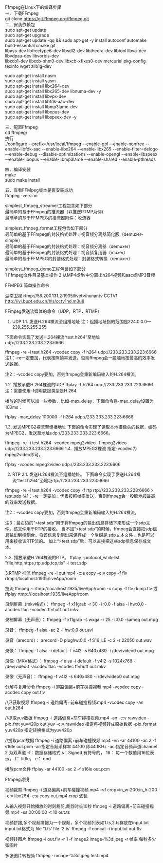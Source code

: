 Ffmpeg在Linux下的编译步骤 \
   一、下载FFmpeg \
       git clone https://git.ffmpeg.org/ffmpeg.git \
   二、安装依赖包 \
       sudo apt-get update \
       sudo apt-get upgrade \
       sudo apt-get update -qq && sudo apt-get -y install autoconf automake build-essential cmake git \
       libass-dev libfreetype6-dev libsdl2-dev libtheora-dev libtool libva-dev libvdpau-dev libvorbis-dev \
       libxcb1-dev libxcb-shm0-dev libxcb-xfixes0-dev mercurial pkg-config texinfo wget zlib1g-dev
       
   sudo apt-get install nasm \
   sudo apt-get install yasm \
   sudo apt-get install libx264-dev \
   sudo apt-get install libx265-dev libnuma-dev -y \
   sudo apt-get install libvpx-dev \
   sudo apt-get install libfdk-aac-dev\
   sudo apt-get install libmp3lame-dev \
   sudo apt-get install libopus-dev \
   sudo apt-get install libspeex-dev -y

 三、配置Ffmpeg \
 cd ffmpeg/ \
 执行\
 ./configure --prefix=/usr/local/ffmpeg --enable-gpl --enable-nonfree --enable-libfdk-aac --enable-libx264 --enable-libx265 --enable-filter=delogo --enable-debug --disable-optimizations --enable-opengl --enable-libspeex --enable-libopus --enable-libmp3lame --enable-shared --enable-pthreads

 四、编译安装 \
 make \
 sudo make install

 五、查看FFMpeg版本是否安装成功 \
 ffmpeg -version



simplest_ffmpeg_streamer工程包含如下部分 \
 最简单的基于FFmpeg的推流器（以推送RTMP为例) \
 最简单的基于FFMPEG的推流器附件：收流器

 simplest_ffmpeg_format工程包含如下部分 \
 最简单的基于FFmpeg的封装格式处理：视音频分离器简化版（demuxer-simple）\
 最简单的基于FFmpeg的封装格式处理：视音频分离器（demuxer）\
 最简单的基于FFmpeg的封装格式处理：视音频复用器（muxer）\
 最简单的基于FFMPEG的封装格式处理：封装格式转换（remuxer）

 simplest_ffmpeg_demo工程包含如下部分 \
 1 Ffmpeg文件目录基本操作
 2 从MP4或flv中分离出h264视频和aac或MP3音频



FFMPEG 简单操作命令

湖南卫视   rtmp://58.200.131.2:1935/livetv/hunantv
CCTV1   http://ivi.bupt.edu.cn/hls/cctv1hd.m3u8


FFmpeg发送流媒体的命令（UDP，RTP，RTMP）
1. UDP
1.1. 发送H.264裸流至组播地址
注：组播地址指的范围是224.0.0.0—239.255.255.255

下面命令实现了发送H.264裸流“test.h264”至地址udp://233.233.233.223:6666

ffmpeg -re -i test.h264 -vcodec copy -f h264 udp://233.233.233.223:6666
注1：-re一定要加，代表按照帧率发送，否则ffmpeg会一股脑地按最高的效率发送数据。

注2：-vcodec copy要加，否则ffmpeg会重新编码输入的H.264裸流。

1.2. 播放承载H.264裸流的UDP
ffplay -f h264 udp://233.233.233.223:6666
注：需要使用-f说明数据类型是H.264

播放的时候可以加一些参数，比如-max_delay，下面命令将-max_delay设置为100ms：

ffplay -max_delay 100000 -f h264 udp://233.233.233.223:6666


1.3. 发送MPEG2裸流至组播地址
下面的命令实现了读取本地摄像头的数据，编码为MPEG2，发送至地址udp://233.233.233.223:6666。

ffmpeg -re -i test.h264 -vcodec mpeg2video -f mpeg2video udp://233.233.233.223:6666
1.4.  播放MPEG2裸流
指定-vcodec为mpeg2video即可。

ffplay -vcodec mpeg2video udp://233.233.233.223:6666


2. RTP
2.1. 发送H.264裸流至组播地址。
下面命令实现了发送H.264裸流“test.h264”至地址rtp://233.233.233.223:6666

ffmpeg -re -i test.h264 -vcodec copy -f rtp rtp://233.233.233.223:6666 > test.sdp
注1：-re一定要加，代表按照帧率发送，否则ffmpeg会一股脑地按最高的效率发送数据。

注2：-vcodec copy要加，否则ffmpeg会重新编码输入的H.264裸流。

注3：最右边的“>test.sdp”用于将ffmpeg的输出信息存储下来形成一个sdp文件。该文件用于RTP的接收。
当不加“>test.sdp”的时候，ffmpeg会直接把sdp信息输出到控制台。将该信息复制出来保存成一个后缀是.sdp文本文件，也是可以用来接收该RTP流的。
加上“>test.sdp”后，可以直接把这些sdp信息保存成文本。

2.2. 播放承载H.264裸流的RTP。
ffplay -protocol_whitelist "file,http,https,rtp,udp,tcp,tls" -i test.sdp
 

3.RTMP
推流 
    ffmpeg -re -i out.mp4 -c:a copy -c:v copy -f flv rtmp://localhost:1935/liveApp/room
	
拉流
    ffmpeg -i rtmp://localhost:1935/liveApp/room -c copy -f flv dump.flv
    或 ffplay rtmp://localhost:1935/liveApp/room


录制屏幕（mkv格式）：
ffmpeg -f x11grab -r 30 -i :0.0 -f alsa -i hw:0,0 -acodec flac -vcodec ffvhuff out.mkv

录制屏幕（无声音）：
ffmpeg -f x11grab -s wxga -r 25 -i :0.0 -sameq out.mpg

录音：
ffmpeg -f alsa -ac 2 -i hw:0,0 out.avi

录音（arecord）：
arecord -D plughw:0,0 -f S16_LE -c 2 -r 22050 out.wav

录像：
ffmpeg -f alsa -i default -f v4l2 -s 640x480 -i /dev/video0 out.mpg

录像（MKV格式）：
ffmpeg -f alsa -i default -f v4l2 -s 1024x768 -i /dev/video0 -acodec flac -vcodec ffvhuff out.mkv

录像（无声音）：
ffmpeg -f v4l2 -s 640x480 -i /dev/video0 out.mpg


分解与复用命令
ffmpeg -i 道路偏离+前车碰撞视频.mp4 -vcodec copy -acodec copy out.flv

//只获取视频
ffmpeg -i 道路偏离+前车碰撞视频.mp4 -vcodec copy -an out.h264 

//提取yuv数据
ffmpeg -i 道路偏离+前车碰撞视频.mp4 -an -c:v rawvideo -pix_fmt yuv420p out.yuv
-c:v rawvideo 指定将视频转成原始数据
-pix_format yuv420p 指定转换格式为yuv420p


//提取pcm数据
ffmpeg -i 道路偏离+前车碰撞视频.mp4 -vn -ar 44100 -ac 2 -f s16le out.pcm
-ar:指定音频采样率 44100 即44.1KHz
-ac:指定音频声道channel 2 为双声道
-f：数据存储格式 s：Signed 有符号的， 16： 每一个数值用16位表示， l： little， e： end

播放pcm文件
ffplay -ar 44100 -ac 2 -f s16le out.pcm

Ffmpeg滤镜

视频裁剪
ffmpeg -i 道路偏离+前车碰撞视频.mp4 -vf crop=in_w-200:in_h-200 -c:v libx264 -c:a copy out.mp4
crop 滤镜


从输入视频开始播放的时刻裁剪,裁剪时长10秒
ffmpeg -i 道路偏离+前车碰撞视频.mp4 -ss 00:00:00 -t 10 out.ts


视频拼接,多个视频拼接为一个视频，多个视频列表如1.ts,2.ts存放在input.txt
input.txt格式为
file '1.ts'
file '2.ts'
ffmpeg -f concat -i input.txt out.flv


视频转图片
ffmpeg -i out.flv -r 1 -f image2 image-%3d.jpeg
-r 帧率 每秒多少张图片

多张图片转视频
ffmpeg -i image-%3d.jpeg test.mp4




